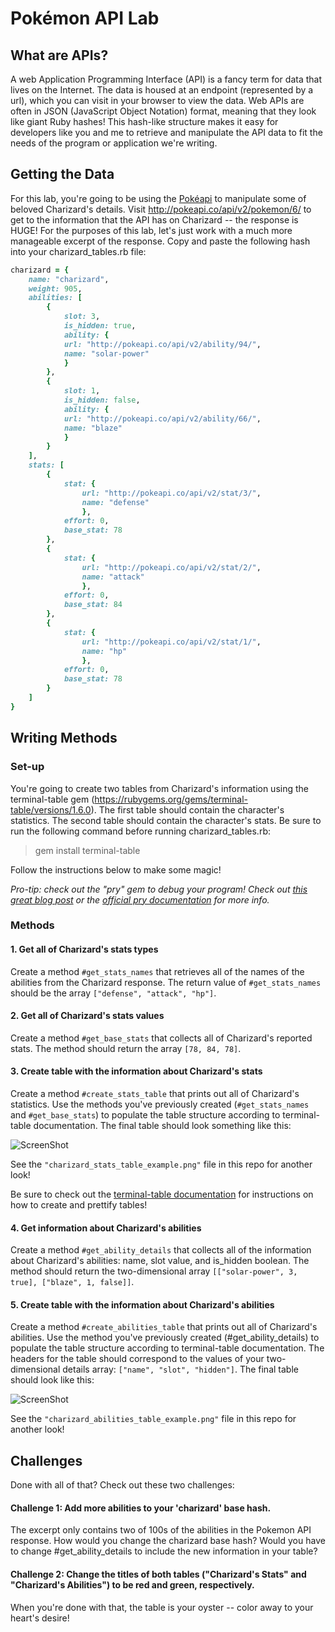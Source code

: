 # Pokémon API Lab

## What are APIs?

A web Application Programming Interface (API) is a fancy term for data that lives on the Internet. The data is housed at an endpoint (represented by a url), which you can visit in your browser to view the data. Web APIs are often in JSON (JavaScript Object Notation) format, meaning that they look like giant Ruby hashes! This hash-like structure makes it easy for developers like you and me to retrieve and manipulate the API data to fit the needs of the program or application we're writing.

## Getting the Data

For this lab, you're going to be using the [Pokéapi](http://pokeapi.co/) to manipulate some of beloved Charizard's details. Visit http://pokeapi.co/api/v2/pokemon/6/ to get to the information that the API has on Charizard -- the response is HUGE! For the purposes of this lab, let's just work with a much more manageable excerpt of the response. Copy and paste the following hash into your charizard_tables.rb file:

```ruby
charizard = {
	name: "charizard",
	weight: 905,
	abilities: [
		{
			slot: 3,
			is_hidden: true,
			ability: {
			url: "http://pokeapi.co/api/v2/ability/94/",
			name: "solar-power"
			}
		},
		{
			slot: 1,
			is_hidden: false,
			ability: {
			url: "http://pokeapi.co/api/v2/ability/66/",
			name: "blaze"
			}
		}
	],
	stats: [
		{
			stat: {
				url: "http://pokeapi.co/api/v2/stat/3/",
				name: "defense"
				},
			effort: 0,
			base_stat: 78
		},
		{
			stat: {
				url: "http://pokeapi.co/api/v2/stat/2/",
				name: "attack"
				},
			effort: 0,
			base_stat: 84
		},
		{
			stat: {
				url: "http://pokeapi.co/api/v2/stat/1/",
				name: "hp"
				},
			effort: 0,
			base_stat: 78
		}
	]
}
```

## Writing Methods

### Set-up

You're going to create two tables from Charizard's information using the terminal-table gem (https://rubygems.org/gems/terminal-table/versions/1.6.0). The first table should contain the character's statistics. The second table should contain the character's stats. Be sure to run the following command before running charizard_tables.rb:

> gem install terminal-table

Follow the instructions below to make some magic!

*Pro-tip: check out the "pry" gem to debug your program! Check out [this great blog post](http://www.alanmacdougall.com/blog/2012/06/08/interactive-debugging-with-pry/) or the [official pry documentation](http://pryrepl.org/) for more info.*


### Methods

#### 1. Get all of Charizard's stats types
Create a method `#get_stats_names` that retrieves all of the names of the abilities from the Charizard response. The return value of `#get_stats_names` should be the array `["defense", "attack", "hp"]`.


#### 2. Get all of Charizard's stats values

Create a method `#get_base_stats` that collects all of Charizard's reported stats. The method should return the array `[78, 84, 78]`.

#### 3. Create table with the information about Charizard's stats

Create a method `#create_stats_table` that prints out all of Charizard's statistics. Use the methods you've previously created (`#get_stats_names` and `#get_base_stats`) to populate the table structure according to terminal-table documentation. The final table should look something like this:

![ScreenShot](https://raw.github.com/alemosie/pokemon-api-table-lab/master/charizard_stats_table_example.png)

See the `"charizard_stats_table_example.png"` file in this repo for another look!

Be sure to check out the [terminal-table documentation](https://github.com/tj/terminal-table) for instructions on how to create and prettify tables!

#### 4. Get information about Charizard's abilities

Create a method `#get_ability_details` that collects all of the information about Charizard's abilities: name, slot value, and is_hidden boolean. The method should return the two-dimensional array `[["solar-power", 3, true], ["blaze", 1, false]]`.

#### 5. Create table with the information about Charizard's abilities

Create a method `#create_abilities_table` that prints out all of Charizard's abilities. Use the method you've previously created (#get_ability_details) to populate the table structure according to terminal-table documentation. The headers for the table should correspond to the values of your two-dimensional details array: `["name", "slot", "hidden"]`. The final table should look like this:

![ScreenShot](https://raw.github.com/alemosie/pokemon-api-table-lab/master/charizard_abilities_table_example.png)

See the `"charizard_abilities_table_example.png"` file in this repo for another look!

## Challenges

Done with all of that? Check out these two challenges:

#### Challenge 1: Add more abilities to your 'charizard' base hash.

The excerpt only contains two of 100s of the abilities in the Pokemon API response. How would you change the charizard base hash? Would you have to change #get_ability_details to include the new information in your table?

#### Challenge 2: Change the titles of both tables ("Charizard's Stats" and "Charizard's Abilities") to be red and green, respectively.

When you're done with that, the table is your oyster -- color away to your heart's desire!
